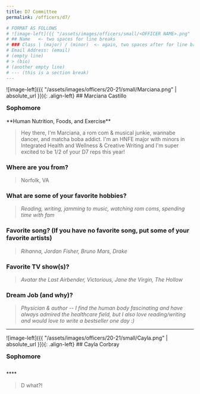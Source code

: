 ```yaml
---
title: D7 Committee
permalink: /officers/d7/

# FORMAT AS FOLLOWS
# ![image-left]({{ "/assets/images/officers/small/<OFFICER NAME>.png" | absolute_url }}){: .align-left}
# ## Name   <- two spaces for line breaks
# ### Class | (major) / (minor)  <- again, two spaces after for line breaks
# Email Address: (email)
# (empty line)
# > (bio)
# (another empty line)
# --- (this is a section break)
---
```

<div id="Marciana"></div>
![image-left]({{ "/assets/images/officers/20-21/small/Marciana.png" | absolute_url }}){: .align-left}
## Marciana Castillo
<p style="margin-bottom: 0.45em; padding: 0">
<a href="https://www.instagram.com/mg.castle/" style="margin: 0; padding: 0"><i class="fa fa-2x fa-fw fa-instagram" style="color: #494e48"></i></a>
<a href="mailto:marcianacastillo@vt.edu" style="margin: 0; padding: 0"><i class="fa fa-2x fa-fw fa-envelope" style="color: #494e48"></i></a></p>
<h3 style="margin-top: 0">Sophomore</h3>
**Human Nutrition, Foods, and Exercise**  

> Hey there, I'm Marciana, a rom com & musical junkie, wannabe dancer, and matcha boba addict. I'm an HNFE major with minors in Integrated Health and Wellness & Creative Writing and I'm super excited to be 1/2 of your D7 reps this year! 

### **Where are you from?**

> Norfolk, VA


### **What are some of your favorite hobbies?**

> *Reading, writing, jamming to music, watching rom coms, spending time with fam*

### **Favorite song? (If you have no favorite song, put some of your favorite artists)**

> *Rihanna, Jordan Fisher, Bruno Mars, Drake*

### **Favorite TV show(s)?**

> *Avatar the Last Airbender, Victorious, Jane the Virgin, The Hollow*

### **Dream Job (and why)?**

> *Physician & author -- I find the human body fascinating and have always admired the healthcare field, but I also love reading/writing and would love to write a bestseller one day :)*

---
<div id="Cayla"></div>
![image-left]({{ "/assets/images/officers/20-21/small/Cayla.png" | absolute_url }}){: .align-left}
## Cayla Corbray
<p style="margin-bottom: 0.45em; padding: 0"></p>
<h3 style="margin-top: 0">Sophomore</h3>
<div style="margin-top: 2em"></div>
****  

> D what?!

